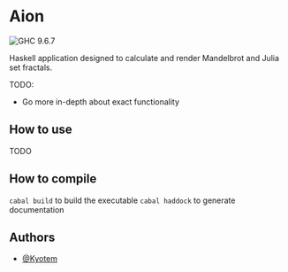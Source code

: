 # Aion
![GHC 9.6.7](https://img.shields.io/badge/GHC-9.6.7-5e5086)

Haskell application designed to calculate and render Mandelbrot and Julia set fractals.

TODO:
- Go more in-depth about exact functionality

## How to use
TODO

## How to compile
`cabal build` to build the executable
`cabal haddock` to generate documentation


## Authors

- [@Kyotem](https://github.com/Kyotem/)


